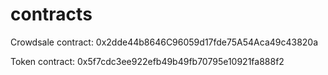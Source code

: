 # contracts

Crowdsale contract: 0x2dde44b8646C96059d17fde75A54Aca49c43820a

Token contract: 0x5f7cdc3ee922efb49b49fb70795e10921fa888f2
